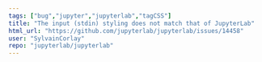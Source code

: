 ```yaml
---
tags: ["bug","jupyter","jupyterlab","tagCSS"]
title: "The input (stdin) styling does not match that of JupyterLab"
html_url: "https://github.com/jupyterlab/jupyterlab/issues/14458"
user: "SylvainCorlay"
repo: "jupyterlab/jupyterlab"
---
```



